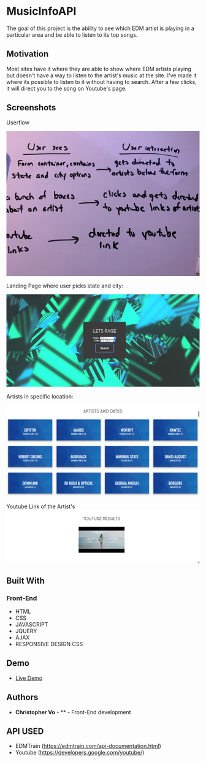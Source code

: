 <!-- # book-thing.io

Initial wireframes:

https://wireframe.cc/x0a8I9

https://wireframe.cc/6oVXTU -->
# MusicInfoAPI

The goal of this project is the ability to see which EDM artist is playing in a particular area
and be able to listen to its top songs.

## Motivation

Most sites have it where they are able to show where EDM artists playing but doesn't have a way to listen 
to the artist's music at the site. I've made it where its possible to listen to it without having to search. 
After a few clicks, it will direct you to the song on Youtube's page.

## Screenshots

Userflow

![userflow](screenshots/userflow.jpg)

Landing Page where user picks state and city:

![login screen](screenshots/mainPage.png)

Artists in specific location:

![about](screenshots/listOfArtists.png)

Youtube Link of the Artist's
![recommendations](screenshots/song.png)

## Built With

### Front-End
* HTML
* CSS
* JAVASCRIPT
* JQUERY
* AJAX
* RESPONSIVE DESIGN CSS

## Demo

- [Live Demo](https://wannab3d3v3lop3r.github.io/musicInfoAPI/)

## Authors

* **Christopher Vo** - ** - Front-End development

## API USED

- EDMTrain (https://edmtrain.com/api-documentation.html)
- Youtube (https://developers.google.com/youtube/)


